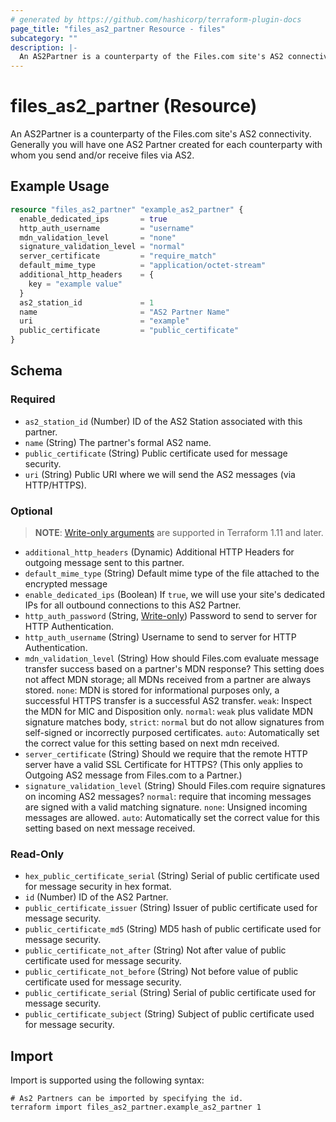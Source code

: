 ```yaml
---
# generated by https://github.com/hashicorp/terraform-plugin-docs
page_title: "files_as2_partner Resource - files"
subcategory: ""
description: |-
  An AS2Partner is a counterparty of the Files.com site's AS2 connectivity. Generally you will have one AS2 Partner created for each counterparty with whom you send and/or receive files via AS2.
---
```


# files_as2_partner (Resource)

An AS2Partner is a counterparty of the Files.com site's AS2 connectivity. Generally you will have one AS2 Partner created for each counterparty with whom you send and/or receive files via AS2.

## Example Usage

```terraform
resource "files_as2_partner" "example_as2_partner" {
  enable_dedicated_ips       = true
  http_auth_username         = "username"
  mdn_validation_level       = "none"
  signature_validation_level = "normal"
  server_certificate         = "require_match"
  default_mime_type          = "application/octet-stream"
  additional_http_headers    = {
    key = "example value"
  }
  as2_station_id             = 1
  name                       = "AS2 Partner Name"
  uri                        = "example"
  public_certificate         = "public_certificate"
}
```

<!-- schema generated by tfplugindocs -->
## Schema

### Required

- `as2_station_id` (Number) ID of the AS2 Station associated with this partner.
- `name` (String) The partner's formal AS2 name.
- `public_certificate` (String) Public certificate used for message security.
- `uri` (String) Public URI where we will send the AS2 messages (via HTTP/HTTPS).

### Optional

> **NOTE**: [Write-only arguments](https://developer.hashicorp.com/terraform/language/resources/ephemeral#write-only-arguments) are supported in Terraform 1.11 and later.

- `additional_http_headers` (Dynamic) Additional HTTP Headers for outgoing message sent to this partner.
- `default_mime_type` (String) Default mime type of the file attached to the encrypted message
- `enable_dedicated_ips` (Boolean) If `true`, we will use your site's dedicated IPs for all outbound connections to this AS2 Partner.
- `http_auth_password` (String, [Write-only](https://developer.hashicorp.com/terraform/language/resources/ephemeral#write-only-arguments)) Password to send to server for HTTP Authentication.
- `http_auth_username` (String) Username to send to server for HTTP Authentication.
- `mdn_validation_level` (String) How should Files.com evaluate message transfer success based on a partner's MDN response?  This setting does not affect MDN storage; all MDNs received from a partner are always stored. `none`: MDN is stored for informational purposes only, a successful HTTPS transfer is a successful AS2 transfer. `weak`: Inspect the MDN for MIC and Disposition only. `normal`: `weak` plus validate MDN signature matches body, `strict`: `normal` but do not allow signatures from self-signed or incorrectly purposed certificates. `auto`: Automatically set the correct value for this setting based on next mdn received.
- `server_certificate` (String) Should we require that the remote HTTP server have a valid SSL Certificate for HTTPS? (This only applies to Outgoing AS2 message from Files.com to a Partner.)
- `signature_validation_level` (String) Should Files.com require signatures on incoming AS2 messages?  `normal`: require that incoming messages are signed with a valid matching signature. `none`: Unsigned incoming messages are allowed. `auto`: Automatically set the correct value for this setting based on next message received.

### Read-Only

- `hex_public_certificate_serial` (String) Serial of public certificate used for message security in hex format.
- `id` (Number) ID of the AS2 Partner.
- `public_certificate_issuer` (String) Issuer of public certificate used for message security.
- `public_certificate_md5` (String) MD5 hash of public certificate used for message security.
- `public_certificate_not_after` (String) Not after value of public certificate used for message security.
- `public_certificate_not_before` (String) Not before value of public certificate used for message security.
- `public_certificate_serial` (String) Serial of public certificate used for message security.
- `public_certificate_subject` (String) Subject of public certificate used for message security.

## Import

Import is supported using the following syntax:

```shell
# As2 Partners can be imported by specifying the id.
terraform import files_as2_partner.example_as2_partner 1
```
